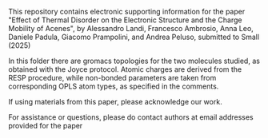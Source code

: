 This repository contains electronic supporting information for the paper "Effect of Thermal Disorder on the Electronic Structure and the Charge Mobility of
Acenes", by Alessandro Landi, Francesco Ambrosio, Anna Leo, Daniele Padula, Giacomo Prampolini, and Andrea Peluso, submitted to Small (2025)

In this folder there are gromacs topologies for the two molecules studied, as obtained with the Joyce protocol. Atomic charges are derived from the RESP procedure, while non-bonded parameters are taken from corresponding OPLS atom types, as specified in the comments.

If using materials from this paper, please acknowledge our work.

For assistance or questions, please do contact authors at email addresses provided for the paper
